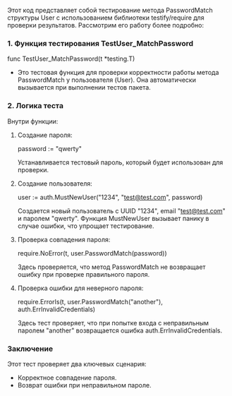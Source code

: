 Этот код представляет собой тестирование метода PasswordMatch структуры User с использованием библиотеки testify/require для проверки результатов. Рассмотрим его работу более подробно:

### 1. Функция тестирования TestUser_MatchPassword
func TestUser_MatchPassword(t *testing.T)
- Это тестовая функция для проверки корректности работы метода PasswordMatch у пользователя (User). Она автоматически вызывается при выполнении тестов пакета.

### 2. Логика теста
Внутри функции:

1. Создание пароля:
  
   password := "qwerty"
   
   Устанавливается тестовый пароль, который будет использован для проверки.

2. Создание пользователя:
  
   user := auth.MustNewUser("1234", "test@test.com", password)
   
   Создается новый пользователь с UUID "1234", email "test@test.com" и паролем "qwerty". Функция MustNewUser вызывает панику в случае ошибки, что упрощает тестирование.

3. Проверка совпадения пароля:
  
   require.NoError(t, user.PasswordMatch(password))
   
   Здесь проверяется, что метод PasswordMatch не возвращает ошибку при проверке правильного пароля.

4. Проверка ошибки для неверного пароля:
  
   require.ErrorIs(t, user.PasswordMatch("another"), auth.ErrInvalidCredentials)
   
   Здесь тест проверяет, что при попытке входа с неправильным паролем "another" возвращается ошибка auth.ErrInvalidCredentials.

### Заключение
Этот тест проверяет два ключевых сценария:
- Корректное совпадение пароля.
- Возврат ошибки при неправильном пароле.